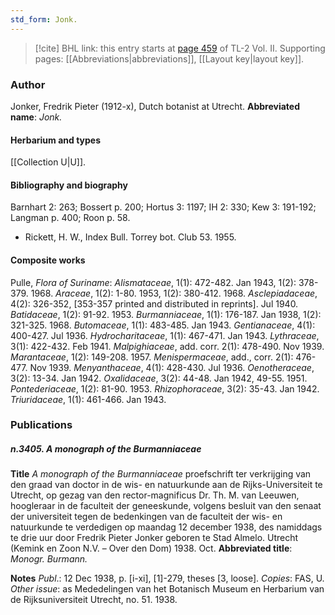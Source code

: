```yaml
---
std_form: Jonk.
---
```


> [!cite] BHL link: this entry starts at [page 459](https://www.biodiversitylibrary.org/page/33068701) of TL-2 Vol. II.
> Supporting pages: [[Abbreviations|abbreviations]], [[Layout key|layout key]].

### Author

Jonker, Fredrik Pieter (1912-x), Dutch botanist at Utrecht. 
**Abbreviated name**: *Jonk.*

#### Herbarium and types

[[Collection U|U]].

#### Bibliography and biography

Barnhart 2: 263; Bossert p. 200; Hortus 3: 1197; IH 2: 330; Kew 3: 191-192; Langman p. 400; Roon p. 58.
- Rickett, H. W., Index Bull. Torrey bot. Club 53. 1955.

#### Composite works

Pulle, *Flora of Suriname*:
*Alismataceae*, 1(1): 472-482. Jan 1943, 1(2): 378-379. 1968.
*Araceae*, 1(2): 1-80. 1953, 1(2): 380-412. 1968.
*Asclepiadaceae*, 4(2): 326-352, \[353-357 printed and distributed in reprints\]. Jul 1940. *Batidaceae*, 1(2): 91-92. 1953.
*Burmanniaceae*, 1(1): 176-187. Jan 1938, 1(2): 321-325. 1968.
*Butomaceae*, 1(1): 483-485. Jan 1943.
*Gentianaceae*, 4(1): 400-427. Jul 1936.
*Hydrocharitaceae*, 1(1): 467-471. Jan 1943.
*Lythraceae*, 3(1): 422-432. Feb 1941.
*Malpighiaceae*, add. corr. 2(1): 478-490. Nov 1939.
*Marantaceae*, 1(2): 149-208. 1957.
*Menispermaceae*, add., corr. 2(1): 476-477. Nov 1939.
*Menyanthaceae*, 4(1): 428-430. Jul 1936.
*Oenotheraceae*, 3(2): 13-34. Jan 1942.
*Oxalidaceae*, 3(2): 44-48. Jan 1942, 49-55. 1951.
*Pontederiaceae*, 1(2): 81-90. 1953.
*Rhizophoraceae*, 3(2): 35-43. Jan 1942.
*Triuridaceae*, 1(1): 461-466. Jan 1943.

### Publications

##### n.3405. A monograph of the Burmanniaceae

**Title**
*A monograph of the Burmanniaceae* proefschrift ter verkrijging van den graad van doctor in de wis- en natuurkunde aan de Rijks-Universiteit te Utrecht, op gezag van den rector-magnificus Dr. Th. M. van Leeuwen, hoogleraar in de faculteit der geneeskunde, volgens besluit van den senaat der universiteit tegen de bedenkingen van de faculteit der wis- en natuurkunde te verdedigen op maandag 12 december 1938, des namiddags te drie uur door Fredrik Pieter Jonker geboren te Stad Almelo. Utrecht (Kemink en Zoon N.V. – Over den Dom) 1938. Oct.
**Abbreviated title**: *Monogr. Burmann.*

**Notes**
*Publ*.: 12 Dec 1938, p. \[i-xi\], \[1\]-279, theses \[3, loose\]. *Copies*: FAS, U.
*Other issue*: as Mededelingen van het Botanisch Museum en Herbarium van de Rijksuniversiteit Utrecht, no. 51. 1938.


